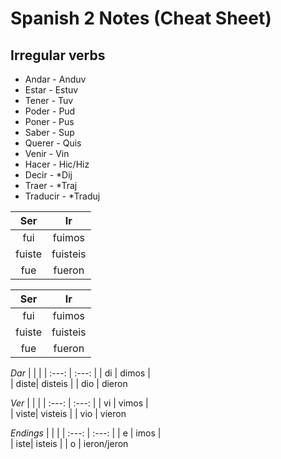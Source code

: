 # Spanish 2 Notes (Cheat Sheet)
## Irregular verbs

* Andar - Anduv
* Estar - Estuv
* Tener - Tuv
* Poder - Pud
* Poner - Pus
* Saber - Sup
* Querer - Quis
* Venir - Vin
* Hacer - Hic/Hiz
* Decir - *Dij
* Traer - *Traj
* Traducir - *Traduj

|  Ser| Ir     
| :---: | :---: | 
| fui | fuimos |  
|  fuiste| fuisteis | 
|   fue | fueron

|  Ser| Ir     
| :---: | :---: | 
| fui | fuimos |  
|  fuiste| fuisteis | 
|   fue | fueron


*Dar*
|  |     |
| :---: | :---: | 
| di | dimos |  
|  diste| disteis | 
|   dio | dieron

*Ver*
|  |     |
| :---: | :---: | 
| vi | vimos |  
|  viste| visteis | 
|   vio | vieron

*Endings*
|  |     |
| :---: | :---: | 
| e | imos |  
|  iste| isteis | 
|   o | ieron/jeron


